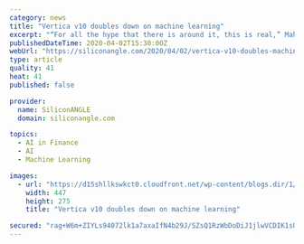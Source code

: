 ```yaml
---
category: news
title: "Vertica v10 doubles down on machine learning"
excerpt: "“For all the hype that there is around it, this is real,” Mahony said. “People want to do a lot of unsupervised machine learning, whether it’s for healthcare, fraud detection, [or] financial services.” Vertica v10 also introduces Vertica in Eon Mode for HDFS and Vertica in Eon Mode on Google Cloud, increasing the platform’s storage ..."
publishedDateTime: 2020-04-02T15:30:00Z
webUrl: "https://siliconangle.com/2020/04/02/vertica-v10-doubles-machine-learning-verticabdc/"
type: article
quality: 41
heat: 41
published: false

provider:
  name: SiliconANGLE
  domain: siliconangle.com

topics:
  - AI in Finance
  - AI
  - Machine Learning

images:
  - url: "https://d15shllkswkct0.cloudfront.net/wp-content/blogs.dir/1/files/2020/03/Colin-Mahony.png"
    width: 447
    height: 275
    title: "Vertica v10 doubles down on machine learning"

secured: "rag+W6m+ZIYLs94072lk1a7axaIfN4b29J/SZsQ1RzWbDoDiJ1jlwVCDIK1sUpokY1HUiC76IychLRZVWM7zgu+bAwiWrebPvXKM5qiSu4j1G3NkGNqY0w421k0wBD2IirHr7G5AsZUcK19o8Nwz99HDSE1j7s1CW0bEBQqqETLdqpPCE1OSF5exWJ4NlNA9lr1nb2GJRm1ZThH/fbKNPQMMYhMV95L8vxz7O1o6fZ1LbIePORPVsIYCOtoDv3TqVvduzTTeJ2O2oDd6eWLwUxFoQBMCBPSjrRnuLgspqFnj2C+LdDCE89MLrYhcClKTBqqYrzc99hVyQlLvsQwQYaJSTvf0q+4H3VZssg0ys7H535JbAH5WbQ7A9t7Do7xjWv9UqcAfLG759oKglbhxChpe/gM30gTsqzKBGlXV8lvaZgArnId726rR1AkwP+TbvFMHlGacbDVAl2oT7PjfCbgUgaQTcABkufeGW6+C4/M=;nabrH9K3uLyN2KqDhweHVQ=="
---
```


